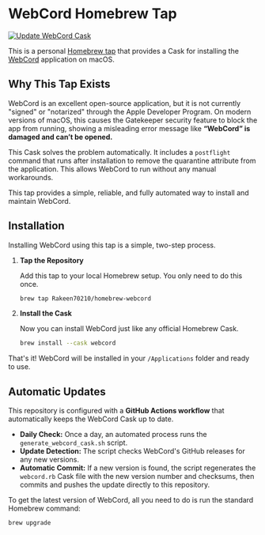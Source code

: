 # WebCord Homebrew Tap

[![Update WebCord Cask](https://github.com/Rakeen70210/homebrew-webcord/actions/workflows/update-cask.yml/badge.svg)](https://github.com/Rakeen70210/homebrew-webcord/actions/workflows/update-cask.yml)

This is a personal [Homebrew tap](https://docs.brew.sh/How-to-Create-and-Maintain-a-Tap) that provides a Cask for installing the [WebCord](https://github.com/SpacingBat3/WebCord) application on macOS.

## Why This Tap Exists

WebCord is an excellent open-source application, but it is not currently "signed" or "notarized" through the Apple Developer Program. On modern versions of macOS, this causes the Gatekeeper security feature to block the app from running, showing a misleading error message like **“WebCord” is damaged and can’t be opened.**

This Cask solves the problem automatically. It includes a `postflight` command that runs after installation to remove the quarantine attribute from the application. This allows WebCord to run without any manual workarounds.

This tap provides a simple, reliable, and fully automated way to install and maintain WebCord.

## Installation

Installing WebCord using this tap is a simple, two-step process.

1.  **Tap the Repository**

    Add this tap to your local Homebrew setup. You only need to do this once.

    ```bash
    brew tap Rakeen70210/homebrew-webcord
    ```

2.  **Install the Cask**

    Now you can install WebCord just like any official Homebrew Cask.

    ```bash
    brew install --cask webcord
    ```

That's it! WebCord will be installed in your `/Applications` folder and ready to use.

## Automatic Updates

This repository is configured with a **GitHub Actions workflow** that automatically keeps the WebCord Cask up to date.

*   **Daily Check:** Once a day, an automated process runs the `generate_webcord_cask.sh` script.
*   **Update Detection:** The script checks WebCord's GitHub releases for any new versions.
*   **Automatic Commit:** If a new version is found, the script regenerates the `webcord.rb` Cask file with the new version number and checksums, then commits and pushes the update directly to this repository.

To get the latest version of WebCord, all you need to do is run the standard Homebrew command:

```bash
brew upgrade